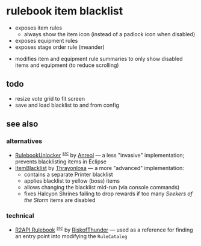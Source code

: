 # rulebook item blacklist

- exposes item rules
    - always show the item icon (instead of a padlock icon when disabled)
- exposes equipment rules
- exposes stage order rule (meander)
<!--  -->
- modifies item and equipment rule summaries to only show disabled items and equipment (to reduce scrolling)

## todo
- resize vote grid to fit screen
- save and load blacklist to and from config

## see also

### alternatives
- [RulebookUnlocker](https://thunderstore.io/package/Anreol/RulebookUnlocker/) <sup>[*src*](https://github.com/Anreol/RulebookUnlocker)</sup> by [Anreol](https://thunderstore.io/package/Anreol/) — a less "invasive" implementation; prevents blacklisting items in Eclipse
- [ItemBlacklist](https://thunderstore.io/package/Thrayonlosa/ItemBlacklist/) by [Thrayonlosa](https://thunderstore.io/package/Thrayonlosa/) — a more "advanced" implementation:
    - contains a separate Printer blacklist
    - applies blacklist to yellow (boss) items
    - allows changing the blacklist mid-run (via console commands)
    - fixes Halcyon Shrines failing to drop rewards if too many *Seekers of the Storm* items are disabled

### technical
- [R2API Rulebook](https://thunderstore.io/package/RiskofThunder/R2API_Rulebook/) <sup>[*src*](https://github.com/risk-of-thunder/R2API/blob/3d211189e043abaf597491fec93457c5f8a0ca24/R2API.Rules/RuleCatalogExtras.cs#L209)</sup> by [RiskofThunder](https://thunderstore.io/package/RiskofThunder/) — used as a reference for finding an entry point into modifying the `RuleCatalog`
